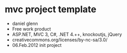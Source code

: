 mvc project template
==================
+ daniel glenn
+ Free work product
+ ASP.NET, MVC 3, C#, .NET 4.++, knockoutjs, jQuery
+ creativecommons.org/licenses/by-nc-sa/3.0/
+ 06.Feb.2012 init project
